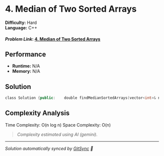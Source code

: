 # 4. Median of Two Sorted Arrays

**Difficulty:** Hard  
**Language:** C++  

#### *Problem Link*: [4. Median of Two Sorted Arrays](https://leetcode.com/problems/median-of-two-sorted-arrays/description//)

## Performance
- **Runtime:** N/A
- **Memory:** N/A

## Solution
```cpp
class Solution {public:    double findMedianSortedArrays(vector<int>& nums1, vector<int>& nums2) {        std::vector<int> nums;        for(auto n: nums1)            nums.push_back(n);        for(auto n: nums2)            nums.push_back(n);        std::sort(nums.begin(), nums.end());        double m{0};        if(!nums.empty())        {            if(nums.size() % 2 == 0) {                double d1 = nums[nums.size() / 2 - 1];                 double d2 = nums[nums.size() / 2];                m = (d1 + d2)/2;                   } else                 m = nums[nums.size() / 2];        }
```

## Complexity Analysis

Time Complexity: O(n log n)
Space Complexity: O(n)

>  _Complexity estimated using AI (gemini)._



---
*Solution automatically synced by [GitSync](https://github.com/pramay88/GitSync) 🚀*
